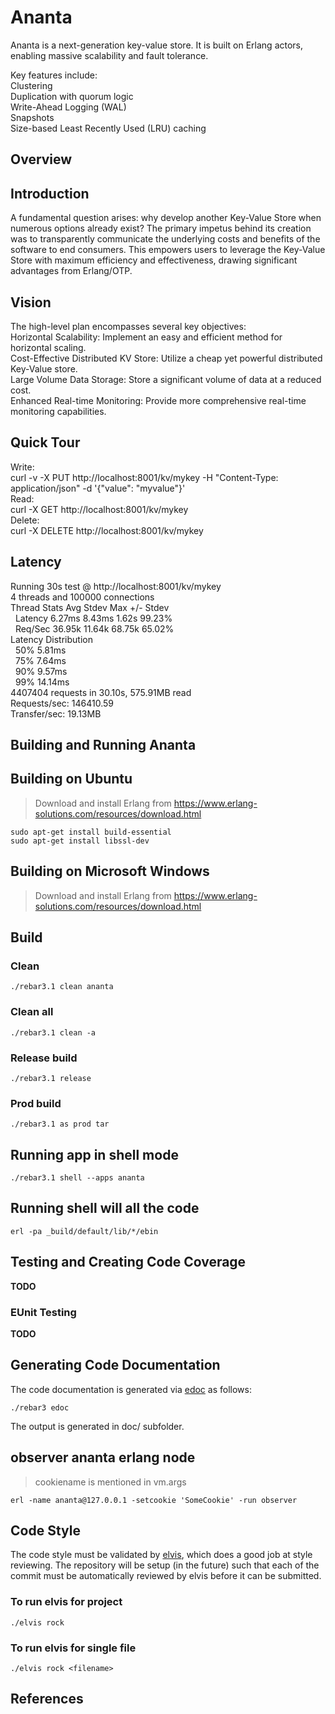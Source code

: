 # Ananta
Ananta is a next-generation key-value store. It is built on Erlang actors, enabling massive scalability and fault tolerance.
    
Key features include:  
  Clustering  
  Duplication with quorum logic  
  Write-Ahead Logging (WAL)  
  Snapshots  
  Size-based Least Recently Used (LRU) caching  

## Overview


## Introduction

A fundamental question arises: why develop another Key-Value Store when numerous options already exist? The primary impetus behind its creation was to transparently communicate the underlying costs and benefits of the software to end consumers. This empowers users to leverage the Key-Value Store with maximum efficiency and effectiveness, drawing significant advantages from Erlang/OTP.

## Vision

The high-level plan encompasses several key objectives:  
Horizontal Scalability: Implement an easy and efficient method for horizontal scaling.  
Cost-Effective Distributed KV Store: Utilize a cheap yet powerful distributed Key-Value store.  
Large Volume Data Storage: Store a significant volume of data at a reduced cost.  
Enhanced Real-time Monitoring: Provide more comprehensive real-time monitoring capabilities.  

## Quick Tour

Write:  
curl -v -X PUT http://localhost:8001/kv/mykey      -H "Content-Type: application/json"      -d '{"value": "myvalue"}'  
Read:  
curl -X GET http://localhost:8001/kv/mykey  
Delete:  
curl -X DELETE http://localhost:8001/kv/mykey  

## Latency   
Running 30s test @ http://localhost:8001/kv/mykey  
  4 threads and 100000 connections  
  Thread Stats   Avg      Stdev     Max   +/- Stdev  
  &nbsp;&nbsp;Latency     6.27ms    8.43ms   1.62s    99.23%  
  &nbsp;&nbsp;Req/Sec    36.95k    11.64k   68.75k    65.02%  
  Latency Distribution  
  &nbsp;&nbsp;50%    5.81ms  
  &nbsp;&nbsp;75%    7.64ms  
  &nbsp;&nbsp;90%    9.57ms  
  &nbsp;&nbsp;99%   14.14ms  
  4407404 requests in 30.10s, 575.91MB read  
  Requests/sec: 146410.59  
  Transfer/sec:     19.13MB  
  

## Building and Running Ananta


## Building on Ubuntu

> Download and install Erlang from
> https://www.erlang-solutions.com/resources/download.html
 
    sudo apt-get install build-essential
    sudo apt-get install libssl-dev

## Building on Microsoft Windows

> Download and install Erlang from
> https://www.erlang-solutions.com/resources/download.html

## Build

### Clean 

    ./rebar3.1 clean ananta

### Clean all 

    ./rebar3.1 clean -a

### Release build

    ./rebar3.1 release

### Prod build

    ./rebar3.1 as prod tar
    
## Running app in shell mode

    ./rebar3.1 shell --apps ananta

## Running shell will all the code

    erl -pa _build/default/lib/*/ebin
    
## Testing and Creating Code Coverage

**TODO**
    
### EUnit Testing

**TODO**

## Generating Code Documentation

The code documentation is generated via [edoc](http://erlang.org/doc/apps/edoc/chapter.html) as follows:

    ./rebar3 edoc

The output is generated in doc/ subfolder.

## observer ananta erlang node

> cookiename is mentioned in vm.args

    erl -name ananta@127.0.0.1 -setcookie 'SomeCookie' -run observer

## Code Style

The code style must be validated by [elvis](https://github.com/inaka/elvis),
which does a good job at style reviewing. The repository will be setup (in the
future) such that each of the commit must be automatically reviewed by
elvis before it can be submitted.

### To run elvis for project

    ./elvis rock

### To run elvis for single file

    ./elvis rock <filename>

## References

